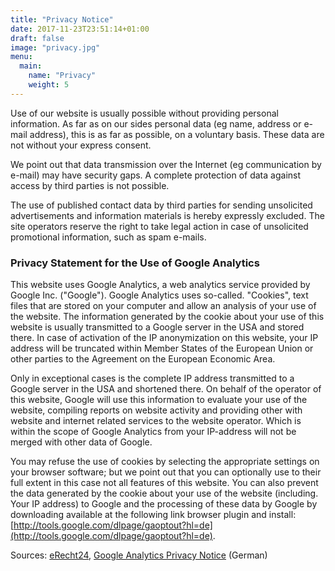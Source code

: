 ```yaml
---
title: "Privacy Notice"
date: 2017-11-23T23:51:14+01:00
draft: false
image: "privacy.jpg"
menu:
  main:
    name: "Privacy"
    weight: 5
---
```


Use of our website is usually possible without providing personal information. As far as on our sides personal data (eg name, address or e-mail address), this is as far as possible, on a voluntary basis. These data are not without your express consent.

We point out that data transmission over the Internet (eg communication by e-mail) may have security gaps. A complete protection of data against access by third parties is not possible.

The use of published contact data by third parties for sending unsolicited advertisements and information materials is hereby expressly excluded. The site operators reserve the right to take legal action in case of unsolicited promotional information, such as spam e-mails.

### Privacy Statement for the Use of Google Analytics

This website uses Google Analytics, a web analytics service provided by Google Inc. ("Google"). Google Analytics uses so-called. "Cookies", text files that are stored on your computer and allow an analysis of your use of the website. The information generated by the cookie about your use of this website is usually transmitted to a Google server in the USA and stored there. In case of activation of the IP anonymization on this website, your IP address will be truncated within Member States of the European Union or other parties to the Agreement on the European Economic Area.

Only in exceptional cases is the complete IP address transmitted to a Google server in the USA and shortened there. On behalf of the operator of this website, Google will use this information to evaluate your use of the website, compiling reports on website activity and providing other with website and internet related services to the website operator. Which is within the scope of Google Analytics from your IP-address will not be merged with other data of Google.

You may refuse the use of cookies by selecting the appropriate settings on your browser software; but we point out that you can optionally use to their full extent in this case not all features of this website. You can also prevent the data generated by the cookie about your use of the website (including. Your IP address) to Google and the processing of these data by Google by downloading available at the following link browser plugin and install: [http://tools.google.com/dlpage/gaoptout?hl=de](http://tools.google.com/dlpage/gaoptout?hl=de).

Sources: [eRecht24](http://www.e-recht24.de/muster-datenschutzerklaerung.html), [Google Analytics Privacy Notice](http://www.google.com/intl/de/analytics/learn/privacy.html) (German)